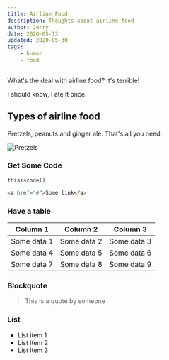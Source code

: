 ```yaml
---
title: Airline Food
description: Thoughts about airline food
author: Jerry
date: 2020-05-13
updated: 2020-05-30
tags:
    - humor
    - food
---
```


What's the deal with airline food? It's terrible!
<!-- excerpt -->

I should know, I ate it once.

## Types of airline food

Pretzels, peanuts and ginger ale. That's all you need.

![Pretzels](/assets/img/posts/pretzels.jpg)

### Get Some Code
`thisiscode()`

```html
<a href="#">Some link</a>
```

### Have a table
| Column 1 | Column 2 | Column 3 |
| -------- | -------- | -------- |
| Some data 1 | Some data 2 | Some data 3 |
| Some data 4 | Some data 5 | Some data 6 |
| Some data 7 | Some data 8 | Some data 9 |


### Blockquote

> This is a quote by someone

### List
- List item 1
- List item 2
- List item 3
